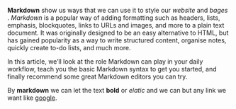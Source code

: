 **Markdown** show us ways that we can use it to style our _website_ and _bages_ . *Markdown* is a popular way of adding formatting such as headers, lists, emphasis, blockquotes, links to URLs and images, and more to a plain text document. It was originally designed to be an easy alternative to HTML, but has gained popularity as a way to write structured content, organise notes, quickly create to-do lists, and much more.

In this article, we’ll look at the role Markdown can play in your daily workflow, teach you the basic Markdown syntax to get you started, and finally recommend some great Markdown editors you can try.

By **markdown** we can let the text **bold** or _elatic_ and we can but any link we want like [google](www.google.com).

